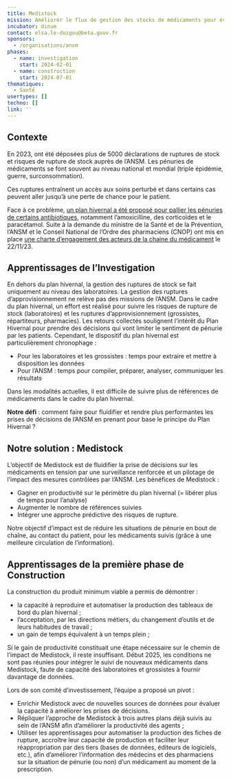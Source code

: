 ```yaml
---
title: Medistock
mission: Améliorer le flux de gestion des stocks de médicaments pour éviter les ruptures
incubator: dinum
contact: elsa.le-duigou@beta.gouv.fr
sponsors:
  - /organisations/ansm
phases:
  - name: investigation
    start: 2024-02-01
  - name: construction
    start: 2024-07-01
thematiques:
  - Santé
usertypes: []
techno: []
link: ''
---
```

## **Contexte**

En 2023, ont été déposées plus de 5000 déclarations de ruptures de stock et risques de rupture de stock auprès de l’ANSM. Les pénuries de médicaments se font souvent au niveau national et mondial (triple épidémie, guerre, surconsommation).

Ces ruptures entraînent un accès aux soins perturbé et dans certains cas peuvent aller jusqu’à une perte de chance pour le patient.

Face à ce problème, [un plan hivernal a été proposé pour pallier les pénuries de certains antibiotiques](https://ansm.sante.fr/dossiers-thematiques/plan-hivernal), notamment l’amoxicilline, des corticoïdes et le paracétamol. Suite à la demande du ministre de la Santé et de la Prévention, l’ANSM et le Conseil National de l’Ordre des pharmaciens (CNOP) ont mis en place [une charte d’engagement des acteurs de la chaine du médicament](https://ansm.sante.fr/actualites/charte-dengagement-des-acteurs-de-la-chaine-du-medicament-pour-un-acces-equitable-des-patients-aux-medicaments) le 22/11/23.

## **Apprentissages de l’Investigation**

En dehors du plan hivernal, la gestion des ruptures de stock se fait uniquement au niveau des laboratoires. La gestion des ruptures d’approvisionnement ne relève pas des missions de l’ANSM. Dans le cadre du plan hivernal, un effort est réalisé pour suivre les risques de rupture de stock (laboratoires) et les ruptures d’approvisionnement (grossistes, répartiteurs, pharmacies). Les retours collectés soulignent l’intérêt du Plan Hivernal pour prendre des décisions qui vont limiter le sentiment de pénurie par les patients. Cependant, le dispositif du plan hivernal est particulièrement chronophage :

- Pour les laboratoires et les grossistes : temps pour extraire et mettre à disposition les données
- Pour l’ANSM : temps pour compiler, préparer, analyser, communiquer les résultats

Dans les modalités actuelles, il est difficile de suivre plus de références de médicaments dans le cadre du plan hivernal.

**Notre défi** : comment faire pour fluidifier et rendre plus performantes les prises de décisions de l’ANSM en prenant pour base le principe du Plan Hivernal ?

## **Notre solution : Medistock**

L’objectif de Medistock est de fluidifier la prise de décisions sur les médicaments en tension par une surveillance renforcée et un pilotage de l’impact des mesures contrôlées par l’ANSM. Les bénéfices de Medistock :

- Gagner en productivité sur le périmètre du plan hivernal (= libérer plus de temps pour l’analyse)
- Augmenter le nombre de références suivies
- Intégrer une approche prédictive des risques de rupture.

Notre objectif d’impact est de réduire les situations de pénurie en bout de chaîne, au contact du patient, pour les médicaments suivis (grâce à une meilleure circulation de l’information).

## **Apprentissages de la première phase de Construction**

La construction du produit minimum viable a permis de démontrer :

- la capacité à reproduire et automatiser la production des tableaux de bord du plan hivernal ;
- l’acceptation, par les directions métiers, du changement d’outils et de leurs habitudes de travail ;
- un gain de temps équivalent à un temps plein ;

Si le gain de productivité constituait une étape nécessaire sur le chemin de l’impact de Medistock, il reste insuffisant. Début 2025, les conditions ne sont pas réunies pour intégrer le suivi de nouveaux médicaments dans Medistock, faute de capacité des laboratoires et grossistes à fournir davantage de données.

Lors de son comité d’investissement, l’équipe a proposé un pivot :

- Enrichir Medistock avec de nouvelles sources de données pour évaluer la capacité à améliorer les prises de décisions.
- Répliquer l’approche de Medistock à trois autres plans déjà suivis au sein de l’ANSM afin d’améliorer la productivité des agents ;
- Utiliser les apprentissages pour automatiser la production des fiches de rupture, accroître leur capacité de production et faciliter leur réappropriation par des tiers (bases de données, éditeurs de logiciels, etc.), afin d’améliorer l’information des médecins et des pharmaciens sur la situation de pénurie (ou non) d’un médicament au moment de la prescription.